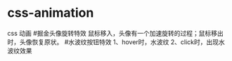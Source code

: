 # css-animation
css 动画
#掘金头像旋转特效
鼠标移入，头像有一个加速旋转的过程；鼠标移出时，头像恢复原状。
#水波纹按钮特效
1、hover时，水波纹
2、click时，出现水波纹效果
